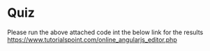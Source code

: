 # Quiz
Please run the above attached code int the below link for the results
https://www.tutorialspoint.com/online_angularjs_editor.php
